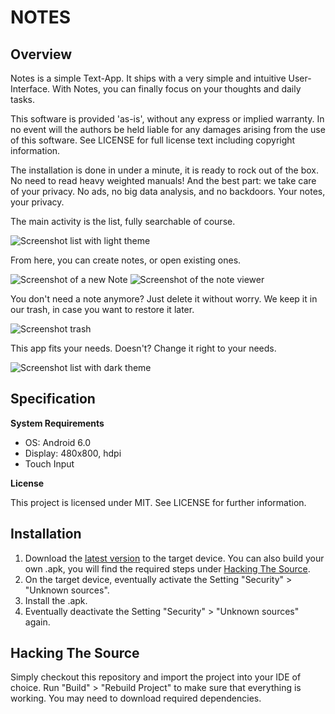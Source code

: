 # NOTES

## Overview

Notes is a simple Text-App. It ships with a very simple and intuitive User-Interface.
With Notes, you can finally focus on your thoughts and daily tasks.

This software is provided 'as-is', without any express or implied warranty. In no event will the authors be held liable for any damages arising from the use of this software. See LICENSE for full license text including copyright information.

The installation is done in under a minute, it is ready to rock out of the box.
No need to read heavy weighted manuals!
And the best part: we take care of your privacy. No ads, no big data analysis,
and no backdoors. Your notes, your privacy.

The main activity is the list, fully searchable of course.

![Screenshot list with light theme](https://camo.githubusercontent.com/14100c0060f294481564527cce7ad48db1ac6f83/68747470733a2f2f667261737062657272792e646564796e2e696f2f6769742f6174746163686d656e74732f30386263396538302d393739342d343863312d393030332d313339343538303533373663)

From here, you can create notes, or open existing ones.

![Screenshot of a new Note](https://camo.githubusercontent.com/d5050e9579b8335a7e0f65d82c576021b45b7c7f/68747470733a2f2f667261737062657272792e646564796e2e696f2f6769742f6174746163686d656e74732f36666137346331372d616463372d346234382d396133662d346565613539356263623964)
![Screenshot of the note viewer](https://camo.githubusercontent.com/d0154483961e65e58dd399a19d942c4b4342628a/68747470733a2f2f667261737062657272792e646564796e2e696f2f6769742f6174746163686d656e74732f32343732353138372d663064362d346233392d623362622d663363623234356564323563)

You don't need a note anymore? Just delete it without worry.
We keep it in our trash, in case you want to restore it later.

![Screenshot trash](https://camo.githubusercontent.com/8c9ce32a6a61f33554c2e955090f7ae0aef54173/68747470733a2f2f667261737062657272792e646564796e2e696f2f6769742f6174746163686d656e74732f30363962343561302d303738322d343065352d393666612d643733346333353964346661)

This app fits your needs. Doesn't? Change it right to your needs.

![Screenshot list with dark theme](https://camo.githubusercontent.com/c6dd71cf61c48f8ff9de0638ddbec1653a4bfb01/68747470733a2f2f667261737062657272792e646564796e2e696f2f6769742f6174746163686d656e74732f61356461646165352d383832392d343338632d613664632d613738373935643762626464)

## Specification

**System Requirements**

* OS: Android 6.0
* Display: 480x800, hdpi
* Touch Input

**License**

This project is licensed under MIT. See LICENSE for further information.

## Installation

1. Download the [latest version](https://github.com/sepulzera/Notes/releases) to the target device. You can also build your own .apk, you will find the required steps under [Hacking The Source](https://github.com/sepulzera/Notes#hacking-the-source).
2. On the target device, eventually activate the Setting "Security" > "Unknown sources".
3. Install the .apk.
4. Eventually deactivate the Setting "Security" > "Unknown sources" again.

## Hacking The Source

Simply checkout this repository and import the project into your IDE of choice.
Run "Build" > "Rebuild Project" to make sure that everything is working.
You may need to download required dependencies.
